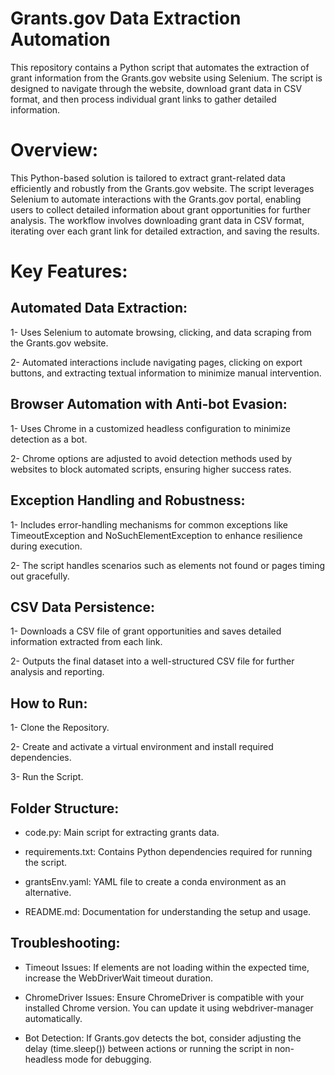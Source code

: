 # Grants.gov Data Extraction Automation

This repository contains a Python script that automates the extraction of grant information from the Grants.gov website using Selenium. The script is designed to navigate through the website, download grant data in CSV format, and then process individual grant links to gather detailed information.

# Overview:

This Python-based solution is tailored to extract grant-related data efficiently and robustly from the Grants.gov website. The script leverages Selenium to automate interactions with the Grants.gov portal, enabling users to collect detailed information about grant opportunities for further analysis. The workflow involves downloading grant data in CSV format, iterating over each grant link for detailed extraction, and saving the results.

# Key Features:

## Automated Data Extraction:

1- Uses Selenium to automate browsing, clicking, and data scraping from the Grants.gov website.

2- Automated interactions include navigating pages, clicking on export buttons, and extracting textual information to minimize manual intervention.

## Browser Automation with Anti-bot Evasion:

1- Uses Chrome in a customized headless configuration to minimize detection as a bot.

2- Chrome options are adjusted to avoid detection methods used by websites to block automated scripts, ensuring higher success rates.

## Exception Handling and Robustness:

1- Includes error-handling mechanisms for common exceptions like TimeoutException and NoSuchElementException to enhance resilience during execution.

2- The script handles scenarios such as elements not found or pages timing out gracefully.

## CSV Data Persistence:

1- Downloads a CSV file of grant opportunities and saves detailed information extracted from each link.

2- Outputs the final dataset into a well-structured CSV file for further analysis and reporting.

## How to Run:

1- Clone the Repository.

2- Create and activate a virtual environment and install required dependencies.

3- Run the Script.

## Folder Structure:

- code.py: Main script for extracting grants data.

- requirements.txt: Contains Python dependencies required for running the script.

- grantsEnv.yaml: YAML file to create a conda environment as an alternative.

- README.md: Documentation for understanding the setup and usage.



## Troubleshooting:

- Timeout Issues: If elements are not loading within the expected time, increase the WebDriverWait timeout duration.

- ChromeDriver Issues: Ensure ChromeDriver is compatible with your installed Chrome version. You can update it using webdriver-manager automatically.

- Bot Detection: If Grants.gov detects the bot, consider adjusting the delay (time.sleep()) between actions or running the script in non-headless mode for debugging.
